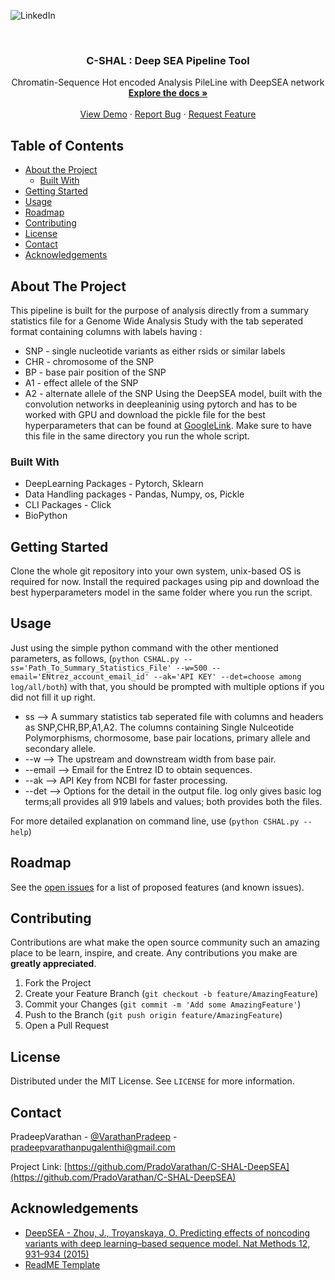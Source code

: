 

![LinkedIn][linkedin-shield]


<!-- PROJECT LOGO -->
<br />
<p align="center">

  <h3 align="center">C-SHAL : Deep SEA Pipeline Tool</h3>

  <p align="center">
    Chromatin-Sequence Hot encoded Analysis PileLine with DeepSEA network
    <br />
    <a href="https://github.com/PradoVarathan/C-SHAL-DeepSEA"><strong>Explore the docs »</strong></a>
    <br />
    <br />
    <a href="https://github.com/PradoVarathan/C-SHAL-DeepSEA">View Demo</a>
    ·
    <a href="https://github.com/PradoVarathan/C-SHAL-DeepSEA/issues">Report Bug</a>
    ·
    <a href="https://github.com/PradoVarathan/C-SHAL-DeepSEA/issues">Request Feature</a>
  </p>
</p>



<!-- TABLE OF CONTENTS -->
## Table of Contents

* [About the Project](#about-the-project)
  * [Built With](#built-with)
* [Getting Started](#getting-started)
* [Usage](#usage)
* [Roadmap](#roadmap)
* [Contributing](#contributing)
* [License](#license)
* [Contact](#contact)
* [Acknowledgements](#acknowledgements)



<!-- ABOUT THE PROJECT -->
## About The Project
  This pipeline is built for the purpose of analysis directly from a summary statistics file for a Genome Wide Analysis Study with the tab seperated format containing columns with labels having :
* SNP - single nucleotide variants as either rsids or similar labels
* CHR - chromosome of the SNP
* BP - base pair position of the SNP
* A1 - effect allele of the SNP
* A2 - alternate allele of the SNP
  Using the DeepSEA model, built with the convolution networks in deepleaninig using pytorch and has to be worked with GPU and download the pickle file for the best hyperparameters that can be found at [GoogleLink](https://drive.google.com/file/d/1ogbiyyAc32BNDDTAao8INIJeVWnnube-/view?usp=sharing). Make sure to have this file in the same directory you run the whole script.

### Built With

* DeepLearning Packages - Pytorch, Sklearn
* Data Handling packages - Pandas, Numpy, os, Pickle
* CLI Packages - Click
* BioPython



<!-- GETTING STARTED -->
## Getting Started

Clone the whole git repository into your own system, unix-based OS is required for now. Install the required packages using pip and download the best hyperparameters model in the same folder where you run the script.

<!-- USAGE EXAMPLES -->
## Usage

Just using the simple python command with the other mentioned parameters, as follows,
(`python CSHAL.py --ss='Path_To_Summary_Statistics_File' --w=500 --email='ENtrez_account_email_id' --ak='API KEY' --det=choose among log/all/both`)
with that, you should be prompted with multiple options if you did not fill it up right.
* ss --> A summary statistics tab seperated file with columns and headers as SNP,CHR,BP,A1,A2. The columns containing Single Nulceotide Polymorphisms, chormosome, base pair locations, primary allele and secondary allele.
* --w --> The upstream and downstream width from base pair.
* --email --> Email for the Entrez ID to obtain sequences.
* --ak --> API Key from NCBI for faster processing.
* --det --> Options for the detail in the output file. log only gives basic log terms;all provides all 919 labels and values; both provides both the files.

For more detailed explanation on command line, use (`python CSHAL.py --help`)

<!-- ROADMAP -->
## Roadmap

See the [open issues](https://github.com/PradoVarathan/C-SHAL-DeepSEA/issues) for a list of proposed features (and known issues).



<!-- CONTRIBUTING -->
## Contributing

Contributions are what make the open source community such an amazing place to be learn, inspire, and create. Any contributions you make are **greatly appreciated**.

1. Fork the Project
2. Create your Feature Branch (`git checkout -b feature/AmazingFeature`)
3. Commit your Changes (`git commit -m 'Add some AmazingFeature'`)
4. Push to the Branch (`git push origin feature/AmazingFeature`)
5. Open a Pull Request



<!-- LICENSE -->
## License

Distributed under the MIT License. See `LICENSE` for more information.



<!-- CONTACT -->
## Contact

 PradeepVarathan - [@VarathanPradeep](https://twitter.com/VarathanPradeep) - pradeepvarathanpugalenthi@gmail.com

Project Link: [https://github.com/PradoVarathan/C-SHAL-DeepSEA](https://github.com/PradoVarathan/C-SHAL-DeepSEA)



<!-- ACKNOWLEDGEMENTS -->
## Acknowledgements

* [DeepSEA - Zhou, J., Troyanskaya, O. Predicting effects of noncoding variants with deep learning–based sequence model. Nat Methods 12, 931–934 (2015)](https://doi.org/10.1038/nmeth.3547)
* [ReadME Template](https://github.com/othneildrew/Best-README-Template)







<!-- MARKDOWN LINKS & IMAGES -->
<!-- https://www.markdownguide.org/basic-syntax/#reference-style-links -->

[linkedin-shield]: https://img.shields.io/badge/-LinkedIn-black.svg?style=flat-square&logo=linkedin&colorB=555
[linkedin-url]: [https://www.linkedin.com/in/pradeep-varathan-pugalenthi-898b31140]
